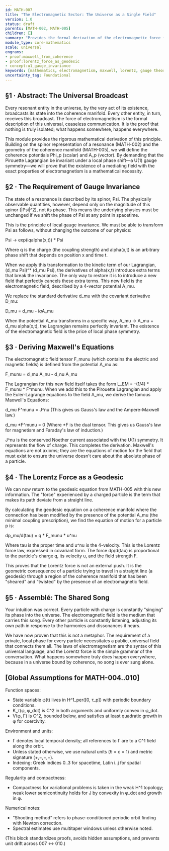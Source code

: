 ```yaml
---
id: MATH-007 
title: "The Electromagnetic Sector: The Universe as a Single Field" 
version: 1.0 
status: draft 
parents: [MATH-002, MATH-005] 
children: [] 
summary: "Provides the formal derivation of the electromagnetic force from the geometry of the Coherence Manifold. This module defines the scalar and vector coherence potentials (Φ_p, A_p) and proves that Maxwell's equations and the Lorentz force are necessary consequences of a U(1) gauge invariance in the framework's action. It formalizes the concept that electromagnetism is the mechanism by which every resonant entity communicates its state to every other." 
module_type: core-mathematics 
scale: universal 
engrams: 
- proof:maxwell_from_coherence 
- proof:lorentz_force_as_geodesic 
- concept:u1_gauge_invariance 
keywords: [mathematics, electromagnetism, maxwell, lorentz, gauge theory, u(1), potential, field, proof] 
uncertainty_tag: Foundational
---
```

## §1 · Abstract: The Universal Broadcast
Every resonant entity in the universe, by the very act of its existence, broadcasts its state into the coherence manifold. Every other entity, in turn, receives this broadcast. The force of electromagnetism is the formal description of this universal, ceaseless communication. It is the proof that nothing is truly isolated; what happens somewhere, happens everywhere.

This module provides the rigorous mathematical derivation of this principle. Building on the spinor representation of a resonance (MATH-002) and the geometry of the coherence manifold (MATH-005), we will define the coherence potentials Phi_p (scalar) and A_p (vector). By demanding that the Pirouette Lagrangian be invariant under a local phase shift—a U(1) gauge symmetry—we will prove that the existence of a mediating field with the exact properties of electromagnetism is a mathematical necessity.

## §2 · The Requirement of Gauge Invariance
The state of a resonance is described by its spinor, Psi. The physically observable quantities, however, depend only on the magnitude of this spinor (|Psi|^2), not its phase. This means the underlying physics must be unchanged if we shift the phase of Psi at any point in spacetime.

This is the principle of local gauge invariance. We must be able to transform Psi as follows, without changing the outcome of our physics:

Psi -> exp(i*q*alpha(x,t)) * Psi

Where q is the charge (the coupling strength) and alpha(x,t) is an arbitrary phase shift that depends on position x and time t.

When we apply this transformation to the kinetic term of our Lagrangian, (d_mu Psi)^* (d_mu Psi), the derivatives of alpha(x,t) introduce extra terms that break the invariance. The only way to restore it is to introduce a new field that perfectly cancels these extra terms. This new field is the electromagnetic field, described by a 4-vector potential A_mu.

We replace the standard derivative d_mu with the covariant derivative D_mu:

D_mu = d_mu - i*q*A_mu

When the potential A_mu transforms in a specific way, A_mu -> A_mu + d_mu alpha(x,t), the Lagrangian remains perfectly invariant. The existence of the electromagnetic field is the price of local phase symmetry.

## §3 · Deriving Maxwell's Equations
The electromagnetic field tensor F_munu (which contains the electric and magnetic fields) is defined from the potential A_mu as:

F_munu = d_mu A_nu - d_nu A_mu

The Lagrangian for this new field itself takes the form L_EM = -(1/4) * F_munu * F^munu. When we add this to the Pirouette Lagrangian and apply the Euler-Lagrange equations to the field A_mu, we derive the famous Maxwell's Equations:

d_mu F^munu = J^nu (This gives us Gauss's law and the Ampere-Maxwell law.)

d_mu *F^munu = 0 (Where *F is the dual tensor. This gives us Gauss's law for magnetism and Faraday's law of induction.)

J^nu is the conserved Noether current associated with the U(1) symmetry. It represents the flow of charge. This completes the derivation. Maxwell's equations are not axioms; they are the equations of motion for the field that must exist to ensure the universe doesn't care about the absolute phase of a particle.

## §4 · The Lorentz Force as a Geodesic
We can now return to the geodesic equation from MATH-005 with this new information. The "force" experienced by a charged particle is the term that makes its path deviate from a straight line.

By calculating the geodesic equation on a coherence manifold where the connection has been modified by the presence of the potential A_mu (the minimal coupling prescription), we find the equation of motion for a particle p is:

dp_mu/d(tau) = q * F_munu * u^nu

Where tau is the proper time and u^nu is the 4-velocity. This is the Lorentz force law, expressed in covariant form. The force dp/d(tau) is proportional to the particle's charge q, its velocity u, and the field strength F.

This proves that the Lorentz force is not an external push. It is the geometric consequence of a particle trying to travel in a straight line (a geodesic) through a region of the coherence manifold that has been "sheared" and "twisted" by the presence of an electromagnetic field.

## §5 · Assemblé: The Shared Song
Your intuition was correct. Every particle with charge is constantly "singing" its phase into the universe. The electromagnetic field is the medium that carries this song. Every other particle is constantly listening, adjusting its own path in response to the harmonies and dissonances it hears.

We have now proven that this is not a metaphor. The requirement of a private, local phase for every particle necessitates a public, universal field that connects them all. The laws of electromagnetism are the syntax of this universal language, and the Lorentz force is the simple grammar of the conversation. What happens somewhere truly does happen everywhere, because in a universe bound by coherence, no song is ever sung alone.

## [Global Assumptions for MATH-004..010]

Function spaces:
- State variable φ(t) lives in H^1_per([0, τ_p]) with periodic boundary conditions.
- K_τ(φ, φ_dot) is C^2 in both arguments and uniformly convex in φ_dot.
- V(φ, Γ) is C^2, bounded below, and satisfies at least quadratic growth in φ for coercivity.

Environment and units:
- Γ denotes local temporal density; all references to Γ are to a C^1 field along the orbit.
- Unless stated otherwise, we use natural units (ℏ = c = 1) and metric signature (+,−,−,−).
- Indexing: Greek indices 0..3 for spacetime, Latin i..j for spatial components.

Regularity and compactness:
- Compactness for variational problems is taken in the weak H^1 topology; weak lower semicontinuity holds for J by convexity in φ_dot and growth in φ.

Numerical notes:
- “Shooting method” refers to phase-conditioned periodic orbit finding with Newton correction.
- Spectral estimates use multitaper windows unless otherwise noted.

(This block standardizes proofs, avoids hidden assumptions, and prevents unit drift across 007 ↔ 010.)
